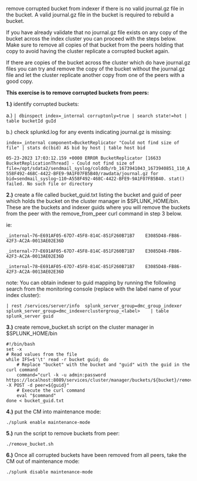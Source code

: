 
remove corrupted bucket from indexer if there is no valid journal.gz file in the bucket. A valid journal.gz file in the bucket is required to rebuild a bucket.

If you have already validate that no journal.gz file exists on any copy of the bucket across the index cluster you can proceed with the steps below. Make sure to remove all copies of that bucket from the peers holding that copy to avoid having the cluster replicate a corrupted bucket again.

If there are copies of the bucket across the cluster which do have journal.gz files you can try and remove the copy of the bucket without the journal.gz file and let the cluster replicate another copy from one of the peers with a good copy.


**This exercise is to remove corrupted buckets from peers:**


**1.)** identify corrupted buckets:

a.)
```| dbinspect index=_internal corruptonly=true | search state!=hot | table bucketId guId```


b.) check splunkd.log for any events indicating journal.gz is missing:

```index=_internal component=BucketReplicator "Could not find size of file" | stats dc(bid) AS bid by host | table host bid```

```05-23-2023 17:03:12.159 +0000 ERROR BucketReplicator [16633 BucketReplicationThread] - Could not find size of file=/opt/sdata2/sendmail_syslog/colddb/rb_1673941043_1673940851_110_A558F492-468C-4422-BFE9-9A1F07FB5B40/rawdata/journal.gz for bid=sendmail_syslog~110~A558F492-468C-4422-BFE9-9A1F07FB5B40. stat() failed. No such file or directory```



**2.)** create a file called bucket_guid.txt listing the bucket and guid of peer which holds the bucket on the cluster manager in $SPLUNK_HOME/bin. These are the buckets and indexer guids where you will remove the buckets from the peer with the remove_from_peer curl command in step 3 below.

ie:

```_internal~76~E691AF05-67D7-45F8-814C-851F260B71B7	E3085D48-FB86-42F3-AC2A-0013AE02E36D```

```_internal~77~E691AF05-67D7-45F8-814C-851F260B71B7	E3085D48-FB86-42F3-AC2A-0013AE02E36D```

```_internal~78~E691AF05-67D7-45F8-814C-851F260B71B7	E3085D48-FB86-42F3-AC2A-0013AE02E36D```


note: You can obtain indexer to guid mapping by running the following search from the monitoring console (replace <label> with the label name of your index cluster):

```| rest /services/server/info  splunk_server_group=dmc_group_indexer splunk_server_group=dmc_indexerclustergroup_<label>    | table splunk_server guid```


**3.)** create remove_bucket.sh script on the cluster manager in $SPLUNK_HOME/bin

```
#!/bin/bash
set -x
# Read values from the file
while IFS=$'\t' read -r bucket guid; do
    # Replace "bucket" with the bucket and "guid" with the guid in the curl command
    command="curl -k -u admin:password https://localhost:8089/services/cluster/manager/buckets/${bucket}/remove_from_peer -X POST -d peer=${guid}"
    # Execute the curl command
    eval "$command"
done < bucket_guid.txt
```

**4.)** put the CM into maintenance mode:

```./splunk enable maintenance-mode```

**5.)** run the script to remove buckets from peer:

```./remove_bucket.sh```


**6.)** Once all corrupted buckets have been removed from all peers, take the CM out of maintenance mode:

```./splunk disable maintenance-mode```











